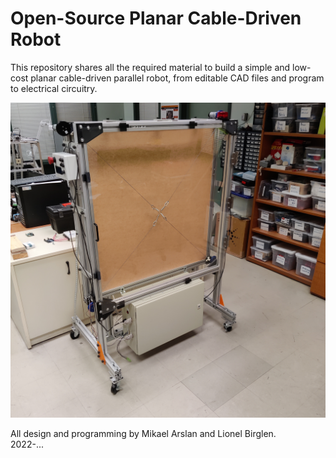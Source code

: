 # Open-Source Planar Cable-Driven Robot

This repository shares all the required material to build a simple and low-cost planar cable-driven parallel robot, from editable CAD files and program to electrical circuitry.

![Cable Robot](CableRobotFinalVersion.jpg?raw=true "Title")

All design and programming by Mikael Arslan and Lionel Birglen.  <br />
2022-...
